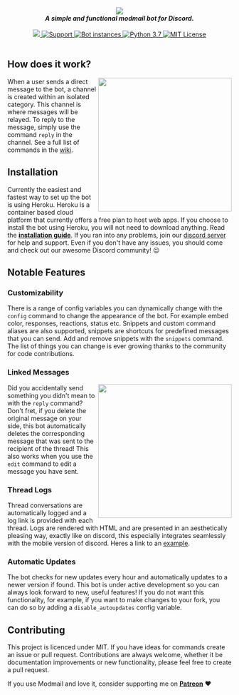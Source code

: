 <div align="center">
    <img src='https://i.imgur.com/o558Qnq.png' align='center'>
    <br>
    <strong><i>A simple and functional modmail bot for Discord.</i></strong>
    <br>
    <br>


<a href="https://heroku.com/deploy?template=https://github.com/kyb3r/modmail">
    <img src="https://img.shields.io/badge/deploy_to-heroku-997FBC.svg?style=for-the-badge" />
</a>


<a href="https://discord.gg/j5e9p8w">
    <img src="https://img.shields.io/discord/515071617815019520.svg?style=for-the-badge&colorB=7289DA" alt="Support" />
</a>



<a href="https://github.com/kyb3r/modmail/">
    <img src="https://api.modmail.tk/badges/instances.svg" alt="Bot instances" />
</a>


<a href="https://patreon.com/kyber">
  <img src="https://img.shields.io/badge/patreon-donate-orange.svg?style=for-the-badge" alt="Python 3.7" />
</a>


<a href="https://github.com/kyb3r/modmail/blob/master/LICENSE">
  <img src="https://img.shields.io/badge/license-mit-e74c3c.svg?style=for-the-badge" alt="MIT License" />
</a>

</div>
<br>

## How does it work?


<img src='https://i.imgur.com/GGukNDs.png' align='right' height=300>

When a user sends a direct message to the bot, a channel is created within an isolated category. This channel is where messages will be relayed. To reply to the message, simply use the command `reply` in the channel. See a full list of commands in the [wiki](https://github.com/kyb3r/modmail/wiki).


## Installation

Currently the easiest and fastest way to set up the bot is using Heroku. Heroku is a container based cloud platform that currently offers a free plan to host web apps. If you choose to install the bot using Heroku, you will not need to download anything. Read the **[installation guide](https://github.com/kyb3r/modmail/wiki/Installation)**. If you ran into any problems, join our [discord server](https://discord.gg/etJNHCQ) for help and support. Even if you don't have any issues, you should come and check out our awesome Discord community! :wink:


## Notable Features


### Customizability
There is a range of config variables you can dynamically change with the `config` command to change the appearance of the bot. For example embed color, responses, reactions, status etc. Snippets and custom command aliases are also supported, snippets are shortcuts for predefined messages that you can send. Add and remove snippets with the `snippets` command. The list of things you can change is ever growing thanks to the community for code contributions.

### Linked Messages
<img src='https://i.imgur.com/6L9aaNw.png' height=300 align='right'></img>

Did you accidentally send something you didn't mean to with the `reply` command? Don't fret, if you delete the original message on your side, this bot automatically deletes the corresponding message that was sent to the recipient of the thread!  This also works when you use the `edit` command to edit a message you have sent.

### Thread Logs

Thread conversations are automatically logged and a log link is provided with each thread. Logs are rendered with HTML and are presented in an aesthetically pleasing way, exactly like on discord, this especially integrates seamlessly with the mobile version of discord. Heres a link to an [example](https://logs.modmail.tk/02032d65a6f3).

### Automatic Updates
The bot checks for new updates every hour and automatically updates to a newer version if found. This bot is under active development so you can always look forward to new, useful features! If you do not want this functionality, for example, if you want to make changes to your fork, you can do so by adding a `disable_autoupdates` config variable. 

## Contributing
This project is licenced under MIT. If you have ideas for commands create an issue or pull request. Contributions are always welcome, whether it be documentation improvements or new functionality, please feel free to create a pull request.

If you use Modmail and love it, consider supporting me on **[Patreon](https://www.patreon.com/kyber)** :heart:
